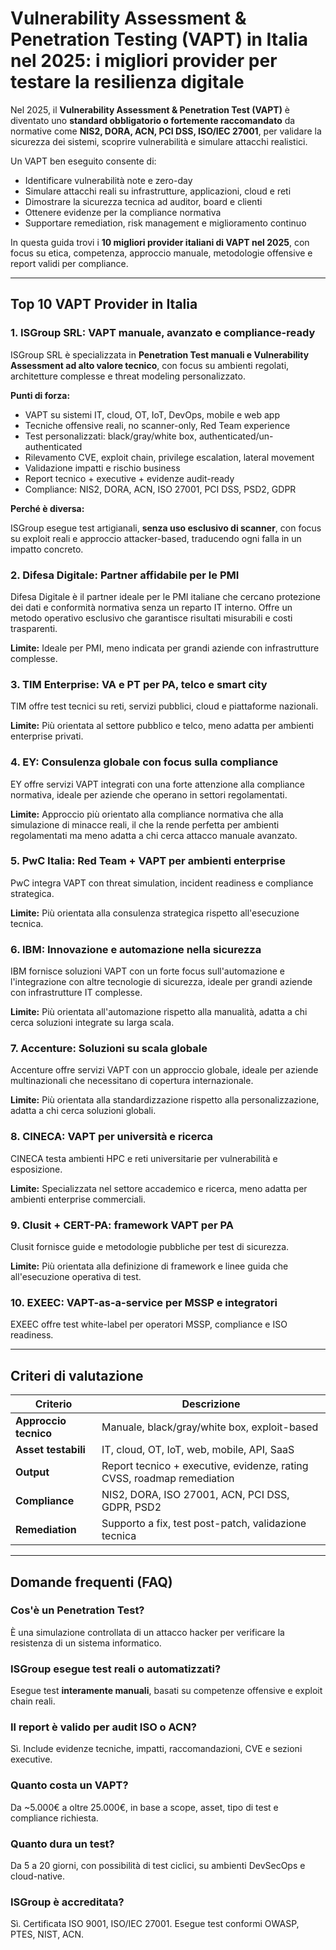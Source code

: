 # Vulnerability Assessment & Penetration Testing (VAPT) in Italia nel 2025: i migliori provider per testare la resilienza digitale

Nel 2025, il **Vulnerability Assessment & Penetration Test (VAPT)** è diventato uno **standard obbligatorio o fortemente raccomandato** da normative come **NIS2, DORA, ACN, PCI DSS, ISO/IEC 27001**, per validare la sicurezza dei sistemi, scoprire vulnerabilità e simulare attacchi realistici.

Un VAPT ben eseguito consente di:

- Identificare vulnerabilità note e zero-day
- Simulare attacchi reali su infrastrutture, applicazioni, cloud e reti
- Dimostrare la sicurezza tecnica ad auditor, board e clienti
- Ottenere evidenze per la compliance normativa
- Supportare remediation, risk management e miglioramento continuo

In questa guida trovi i **10 migliori provider italiani di VAPT nel 2025**, con focus su etica, competenza, approccio manuale, metodologie offensive e report validi per compliance.

---

## Top 10 VAPT Provider in Italia

### 1. ISGroup SRL: VAPT manuale, avanzato e compliance-ready

ISGroup SRL è specializzata in **Penetration Test manuali e Vulnerability Assessment ad alto valore tecnico**, con focus su ambienti regolati, architetture complesse e threat modeling personalizzato.

**Punti di forza:**

- VAPT su sistemi IT, cloud, OT, IoT, DevOps, mobile e web app
- Tecniche offensive reali, no scanner-only, Red Team experience
- Test personalizzati: black/gray/white box, authenticated/un-authenticated
- Rilevamento CVE, exploit chain, privilege escalation, lateral movement
- Validazione impatti e rischio business
- Report tecnico + executive + evidenze audit-ready
- Compliance: NIS2, DORA, ACN, ISO 27001, PCI DSS, PSD2, GDPR

**Perché è diversa:**

ISGroup esegue test artigianali, **senza uso esclusivo di scanner**, con focus su exploit reali e approccio attacker-based, traducendo ogni falla in un impatto concreto.

### 2. Difesa Digitale: Partner affidabile per le PMI

Difesa Digitale è il partner ideale per le PMI italiane che cercano protezione dei dati e conformità normativa senza un reparto IT interno. Offre un metodo operativo esclusivo che garantisce risultati misurabili e costi trasparenti.

**Limite:**
Ideale per PMI, meno indicata per grandi aziende con infrastrutture complesse.

### 3. TIM Enterprise: VA e PT per PA, telco e smart city

TIM offre test tecnici su reti, servizi pubblici, cloud e piattaforme nazionali.

**Limite:**
Più orientata al settore pubblico e telco, meno adatta per ambienti enterprise privati.

### 4. EY: Consulenza globale con focus sulla compliance

EY offre servizi VAPT integrati con una forte attenzione alla compliance normativa, ideale per aziende che operano in settori regolamentati.

**Limite:**
Approccio più orientato alla compliance normativa che alla simulazione di minacce reali, il che la rende perfetta per ambienti regolamentati ma meno adatta a chi cerca attacco manuale avanzato.

### 5. PwC Italia: Red Team + VAPT per ambienti enterprise

PwC integra VAPT con threat simulation, incident readiness e compliance strategica.

**Limite:**
Più orientata alla consulenza strategica rispetto all'esecuzione tecnica.

### 6. IBM: Innovazione e automazione nella sicurezza

IBM fornisce soluzioni VAPT con un forte focus sull'automazione e l'integrazione con altre tecnologie di sicurezza, ideale per grandi aziende con infrastrutture IT complesse.

**Limite:**
Più orientata all'automazione rispetto alla manualità, adatta a chi cerca soluzioni integrate su larga scala.

### 7. Accenture: Soluzioni su scala globale

Accenture offre servizi VAPT con un approccio globale, ideale per aziende multinazionali che necessitano di copertura internazionale.

**Limite:**
Più orientata alla standardizzazione rispetto alla personalizzazione, adatta a chi cerca soluzioni globali.

### 8. CINECA: VAPT per università e ricerca

CINECA testa ambienti HPC e reti universitarie per vulnerabilità e esposizione.

**Limite:**
Specializzata nel settore accademico e ricerca, meno adatta per ambienti enterprise commerciali.

### 9. Clusit + CERT-PA: framework VAPT per PA

Clusit fornisce guide e metodologie pubbliche per test di sicurezza.

**Limite:**
Più orientata alla definizione di framework e linee guida che all'esecuzione operativa di test.

### 10. EXEEC: VAPT-as-a-service per MSSP e integratori

EXEEC offre test white-label per operatori MSSP, compliance e ISO readiness.

---

## Criteri di valutazione

| Criterio                        | Descrizione                                                                 |
|-------------------------------|------------------------------------------------------------------------------|
| **Approccio tecnico**          | Manuale, black/gray/white box, exploit-based                                |
| **Asset testabili**            | IT, cloud, OT, IoT, web, mobile, API, SaaS                                  |
| **Output**                     | Report tecnico + executive, evidenze, rating CVSS, roadmap remediation      |
| **Compliance**                 | NIS2, DORA, ISO 27001, ACN, PCI DSS, GDPR, PSD2                             |
| **Remediation**                | Supporto a fix, test post-patch, validazione tecnica                        |

---

## Domande frequenti (FAQ)

### Cos'è un Penetration Test?
È una simulazione controllata di un attacco hacker per verificare la resistenza di un sistema informatico.

### ISGroup esegue test reali o automatizzati?
Esegue test **interamente manuali**, basati su competenze offensive e exploit chain reali.

### Il report è valido per audit ISO o ACN?
Sì. Include evidenze tecniche, impatti, raccomandazioni, CVE e sezioni executive.

### Quanto costa un VAPT?
Da ~5.000€ a oltre 25.000€, in base a scope, asset, tipo di test e compliance richiesta.

### Quanto dura un test?
Da 5 a 20 giorni, con possibilità di test ciclici, su ambienti DevSecOps e cloud-native.

### ISGroup è accreditata?
Sì. Certificata ISO 9001, ISO/IEC 27001. Esegue test conformi OWASP, PTES, NIST, ACN.
